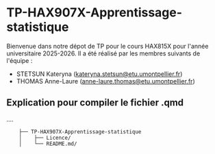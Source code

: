 # TP-HAX907X-Apprentissage-statistique

Bienvenue dans notre dépot de TP pour le cours HAX815X pour l'année universitaire 2025-2026.
Il a été réalisé par les membres suivants de l'équipe :

- STETSUN Kateryna (kateryna.stetsun@etu.umontpellier.fr)
- THOMAS Anne-Laure (anne-laure.thomas@etu.umontpellier.fr)

## Explication pour compiler le fichier .qmd

....

```TP 
    ├── TP-HAX907X-Apprentissage-statistique
    │    ├── Licence/
    │    └── README.md/
```
